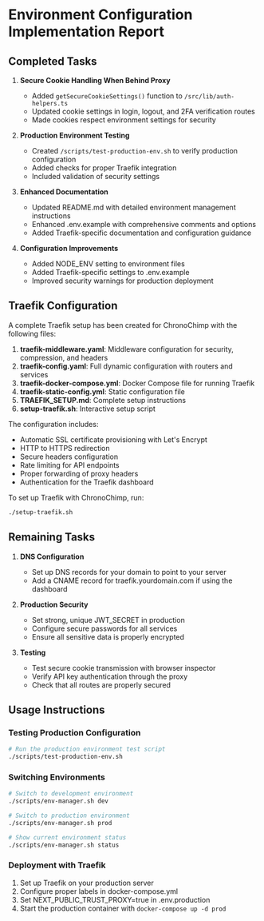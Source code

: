 # Environment Configuration Implementation Report

## Completed Tasks

1. **Secure Cookie Handling When Behind Proxy**
   - Added `getSecureCookieSettings()` function to `/src/lib/auth-helpers.ts`
   - Updated cookie settings in login, logout, and 2FA verification routes
   - Made cookies respect environment settings for security

2. **Production Environment Testing**
   - Created `/scripts/test-production-env.sh` to verify production configuration
   - Added checks for proper Traefik integration
   - Included validation of security settings

3. **Enhanced Documentation**
   - Updated README.md with detailed environment management instructions
   - Enhanced .env.example with comprehensive comments and options
   - Added Traefik-specific documentation and configuration guidance

4. **Configuration Improvements**
   - Added NODE_ENV setting to environment files
   - Added Traefik-specific settings to .env.example
   - Improved security warnings for production deployment

## Traefik Configuration

A complete Traefik setup has been created for ChronoChimp with the following files:

1. **traefik-middleware.yaml**: Middleware configuration for security, compression, and headers
2. **traefik-config.yaml**: Full dynamic configuration with routers and services
3. **traefik-docker-compose.yml**: Docker Compose file for running Traefik
4. **traefik-static-config.yml**: Static configuration file
5. **TRAEFIK_SETUP.md**: Complete setup instructions
6. **setup-traefik.sh**: Interactive setup script

The configuration includes:
- Automatic SSL certificate provisioning with Let's Encrypt
- HTTP to HTTPS redirection
- Secure headers configuration
- Rate limiting for API endpoints
- Proper forwarding of proxy headers
- Authentication for the Traefik dashboard

To set up Traefik with ChronoChimp, run:
```bash
./setup-traefik.sh
```

## Remaining Tasks

1. **DNS Configuration**
   - Set up DNS records for your domain to point to your server
   - Add a CNAME record for traefik.yourdomain.com if using the dashboard

2. **Production Security**
   - Set strong, unique JWT_SECRET in production
   - Configure secure passwords for all services
   - Ensure all sensitive data is properly encrypted

3. **Testing**
   - Test secure cookie transmission with browser inspector
   - Verify API key authentication through the proxy
   - Check that all routes are properly secured

## Usage Instructions

### Testing Production Configuration
```bash
# Run the production environment test script
./scripts/test-production-env.sh
```

### Switching Environments
```bash
# Switch to development environment
./scripts/env-manager.sh dev

# Switch to production environment
./scripts/env-manager.sh prod

# Show current environment status
./scripts/env-manager.sh status
```

### Deployment with Traefik
1. Set up Traefik on your production server
2. Configure proper labels in docker-compose.yml
3. Set NEXT_PUBLIC_TRUST_PROXY=true in .env.production
4. Start the production container with `docker-compose up -d prod`
